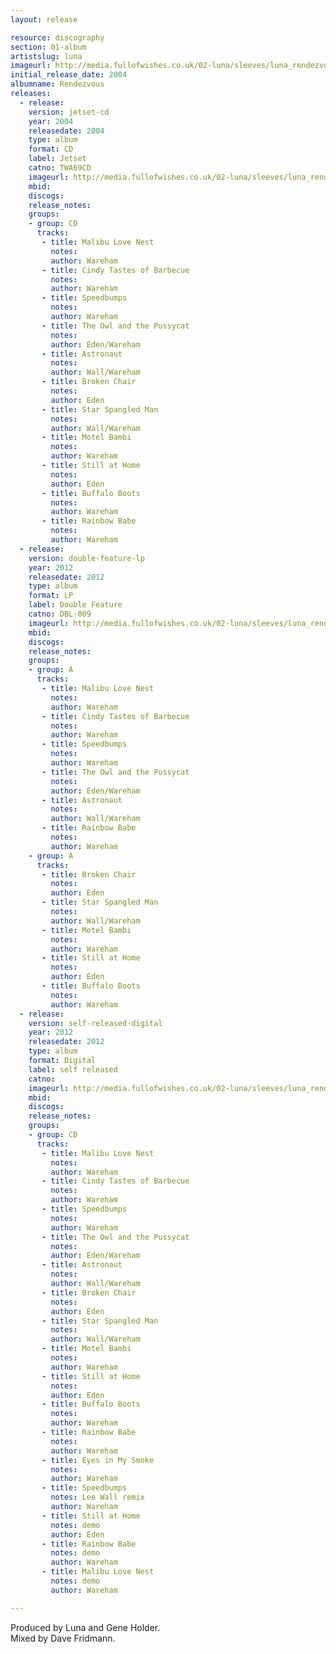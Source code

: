 ```yaml
---
layout: release

resource: discography
section: 01-album
artistslug: luna
imageurl: http://media.fullofwishes.co.uk/02-luna/sleeves/luna_rendezvous.jpg
initial_release_date: 2004
albumname: Rendezvous
releases:
  - release: 
    version: jetset-cd
    year: 2004
    releasedate: 2004
    type: album
    format: CD
    label: Jetset
    catno: TWA69CD
    imageurl: http://media.fullofwishes.co.uk/02-luna/sleeves/luna_rendezvous.jpg
    mbid: 
    discogs: 
    release_notes: 
    groups:
    - group: CD
      tracks:
       - title: Malibu Love Nest
         notes: 
         author: Wareham
       - title: Cindy Tastes of Barbecue
         notes: 
         author: Wareham
       - title: Speedbumps
         notes: 
         author: Wareham
       - title: The Owl and the Pussycat
         notes: 
         author: Eden/Wareham
       - title: Astronaut
         notes: 
         author: Wall/Wareham
       - title: Broken Chair
         notes: 
         author: Eden
       - title: Star Spangled Man
         notes: 
         author: Wall/Wareham
       - title: Motel Bambi
         notes: 
         author: Wareham
       - title: Still at Home
         notes: 
         author: Eden
       - title: Buffalo Boots
         notes: 
         author: Wareham
       - title: Rainbow Babe
         notes: 
         author: Wareham
  - release: 
    version: double-feature-lp
    year: 2012
    releasedate: 2012
    type: album
    format: LP
    label: Double Feature
    catno: DBL-009
    imageurl: http://media.fullofwishes.co.uk/02-luna/sleeves/luna_rendezvous.jpg
    mbid: 
    discogs: 
    release_notes: 
    groups:
    - group: A
      tracks:
       - title: Malibu Love Nest
         notes: 
         author: Wareham
       - title: Cindy Tastes of Barbecue
         notes: 
         author: Wareham
       - title: Speedbumps
         notes: 
         author: Wareham
       - title: The Owl and the Pussycat
         notes: 
         author: Eden/Wareham
       - title: Astronaut
         notes: 
         author: Wall/Wareham
       - title: Rainbow Babe
         notes: 
         author: Wareham
    - group: A
      tracks:
       - title: Broken Chair
         notes: 
         author: Eden
       - title: Star Spangled Man
         notes: 
         author: Wall/Wareham
       - title: Motel Bambi
         notes: 
         author: Wareham
       - title: Still at Home
         notes: 
         author: Eden
       - title: Buffalo Boots
         notes: 
         author: Wareham
  - release: 
    version: self-released-digital
    year: 2012
    releasedate: 2012
    type: album
    format: Digital
    label: self released
    catno: 
    imageurl: http://media.fullofwishes.co.uk/02-luna/sleeves/luna_rendezvous.jpg
    mbid: 
    discogs: 
    release_notes: 
    groups:
    - group: CD
      tracks:
       - title: Malibu Love Nest
         notes: 
         author: Wareham
       - title: Cindy Tastes of Barbecue
         notes: 
         author: Wareham
       - title: Speedbumps
         notes: 
         author: Wareham
       - title: The Owl and the Pussycat
         notes: 
         author: Eden/Wareham
       - title: Astronaut
         notes: 
         author: Wall/Wareham
       - title: Broken Chair
         notes: 
         author: Eden
       - title: Star Spangled Man
         notes: 
         author: Wall/Wareham
       - title: Motel Bambi
         notes: 
         author: Wareham
       - title: Still at Home
         notes: 
         author: Eden
       - title: Buffalo Boots
         notes: 
         author: Wareham
       - title: Rainbow Babe
         notes: 
         author: Wareham
       - title: Eyes in My Smoke
         notes: 
         author: Wareham
       - title: Speedbumps
         notes: Lee Wall remix
         author: Wareham
       - title: Still at Home
         notes: demo
         author: Eden
       - title: Rainbow Babe
         notes: demo
         author: Wareham
       - title: Malibu Love Nest
         notes: demo
         author: Wareham

---
```

Produced by Luna and Gene Holder.  
Mixed by Dave Fridmann.